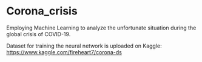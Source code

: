 # Corona_crisis
Employing Machine Learning to analyze the unfortunate situation during the global crisis of COVID-19.

Dataset for training the neural network is uploaded on Kaggle:
https://www.kaggle.com/fireheart7/corona-ds 
